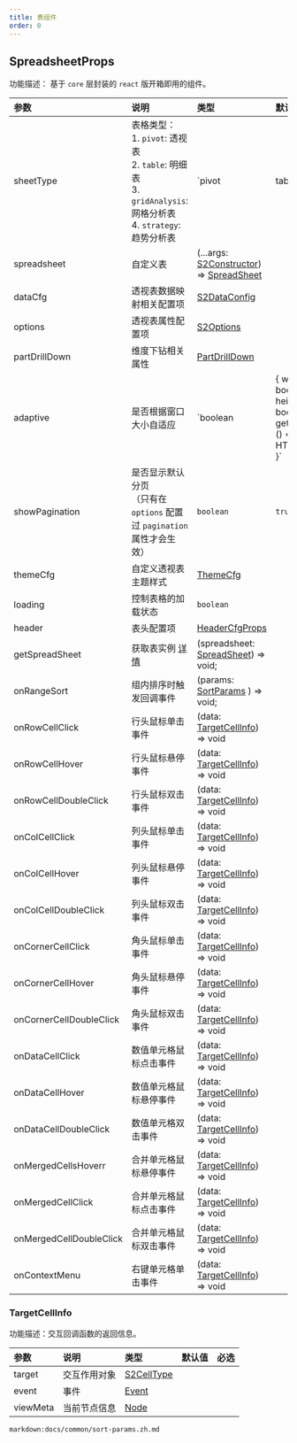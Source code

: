 ```yaml
---
title: 表组件
order: 0
---
```


## SpreadsheetProps

功能描述： 基于 `core` 层封装的 `react` 版开箱即用的组件。

| 参数 | 说明                                                                                                        | 类型 | 默认值  | 必选 |
| :--- |:----------------------------------------------------------------------------------------------------------| :--- | :--- | :---: |
| sheetType | 表格类型：<br/> 1. `pivot`: 透视表 <br/> 2. `table`: 明细表 <br> 3. `gridAnalysis`: 网格分析表 <br/> 4. `strategy`: 趋势分析表 | `pivot | table | gridAnalysis | strategy` | `pivot` | |
| spreadsheet | 自定义表                                                                                                      | (...args: [S2Constructor](/zh/docs/api/basic-class/spreadsheet#s2constructor)) => [SpreadSheet](/zh/docs/api/basic-class/spreadsheet) | |  |
| dataCfg | 透视表数据映射相关配置项                                                                                              | [S2DataConfig](/zh/docs/api/general/S2DataConfig) | | ✓ |
| options | 透视表属性配置项                                                                                                  | [S2Options](/zh/docs/api/general/S2Options) | | ✓ |
| partDrillDown | 维度下钻相关属性                                                                                                  | [PartDrillDown](/zh/docs/api/components/drill-down) | |  |
| adaptive | 是否根据窗口大小自适应                                                                                               | `boolean | { width?: boolean, height?: boolean, getContainer: () => HTMLElement }` | `false` | |
| showPagination | 是否显示默认分页<br>（只有在 `options` 配置过 `pagination`  属性才会生效）                                                      | `boolean` | `true` | |
| themeCfg | 自定义透视表主题样式                                                                                                | [ThemeCfg](/zh/docs/api/general/S2Theme) | |  |
| loading | 控制表格的加载状态                                                                                                 | `boolean` | | |
| header | 表头配置项                                                                                                     | [HeaderCfgProps](/zh/docs/api/components/header) | | |
| getSpreadSheet | 获取表实例 [详情](/zh/docs/manual/advanced/get-instance)                                                         | (spreadsheet: [SpreadSheet](/zh/docs/api/basic-class/spreadsheet)) => void; | | |
| onRangeSort | 组内排序时触发回调事件                                                                                      |  (params: [SortParams](#sortparams) ) => void; | |  |
| onRowCellClick | 行头鼠标单击事件                                                                                                  | (data: [TargetCellInfo](#targetcellinfo)) => void | | |
| onRowCellHover | 行头鼠标悬停事件                                                                                                  | (data: [TargetCellInfo](#targetcellinfo)) => void | | |
| onRowCellDoubleClick | 行头鼠标双击事件                                                                                                  | (data: [TargetCellInfo](#targetcellinfo)) => void | | |
| onColCellClick | 列头鼠标单击事件                                                                                                  | (data: [TargetCellInfo](#targetcellinfo)) => void | | |
| onColCellHover | 列头鼠标悬停事件                                                                                                  | (data: [TargetCellInfo](#targetcellinfo)) => void | | |
| onColCellDoubleClick | 列头鼠标双击事件                                                                                                  | (data: [TargetCellInfo](#targetcellinfo)) => void | | |
| onCornerCellClick | 角头鼠标单击事件                                                                                                  | (data: [TargetCellInfo](#targetcellinfo)) => void | | |
| onCornerCellHover | 角头鼠标悬停事件                                                                                                  | (data: [TargetCellInfo](#targetcellinfo)) => void | | |
| onCornerCellDoubleClick | 角头鼠标双击事件                                                                                                  | (data: [TargetCellInfo](#targetcellinfo)) => void | | |
| onDataCellClick | 数值单元格鼠标点击事件                                                                                               | (data: [TargetCellInfo](#targetcellinfo)) => void | | |
| onDataCellHover | 数值单元格鼠标悬停事件                                                                                               | (data: [TargetCellInfo](#targetcellinfo)) => void | | |
| onDataCellDoubleClick | 数值单元格双击事件                                                                                                 | (data: [TargetCellInfo](#targetcellinfo)) => void | | |
| onMergedCellsHoverr | 合并单元格鼠标悬停事件                                                                                               | (data: [TargetCellInfo](#targetcellinfo)) => void | | |
| onMergedCellClick | 合并单元格鼠标点击事件                                                                                               | (data: [TargetCellInfo](#targetcellinfo)) => void | | |
| onMergedCellDoubleClick | 合并单元格鼠标双击事件                                                                                               | (data: [TargetCellInfo](#targetcellinfo)) => void | | |
| onContextMenu | 右键单元格单击事件                                                                                                 | (data: [TargetCellInfo](#targetcellinfo)) => void | | |

### TargetCellInfo

功能描述：交互回调函数的返回信息。

| 参数 | 说明                   | 类型 | 默认值  | 必选 |
| :--- | :--- | :--- | :--- | :---: |
| target | 交互作用对象 | [S2CellType](/zh/docs/api/basic-class/base-cell) | |  |
| event | 事件 | [Event](#) | |  |
| viewMeta | 当前节点信息 | [Node](/zh/docs/api/basic-class/node) | |  |

`markdown:docs/common/sort-params.zh.md`
